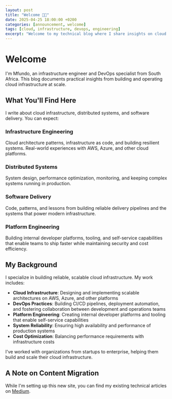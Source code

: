 ```yaml
---
layout: post
title: "Welcome 👋🏽"
date: 2025-04-25 18:00:00 +0200
categories: [announcement, welcome]
tags: [cloud, infrastructure, devops, engineering]
excerpt: "Welcome to my technical blog where I share insights on cloud infrastructure, system engineering, and software development."
---
```


# Welcome

I'm Mfundo, an infrastructure engineer and DevOps specialist from South Africa. This blog documents practical insights from building and operating cloud infrastructure at scale.

## What You'll Find Here

I write about cloud infrastructure, distributed systems, and software delivery. You can expect:

### **Infrastructure Engineering**
Cloud architecture patterns, infrastructure as code, and building resilient systems. Real-world experiences with AWS, Azure, and other cloud platforms.

### **Distributed Systems**
System design, performance optimization, monitoring, and keeping complex systems running in production.

### **Software Delivery**
Code, patterns, and lessons from building reliable delivery pipelines and the systems that power modern infrastructure.

### **Platform Engineering**
Building internal developer platforms, tooling, and self-service capabilities that enable teams to ship faster while maintaining security and cost efficiency.

## My Background

I specialize in building reliable, scalable cloud infrastructure. My work includes:

- **Cloud Infrastructure**: Designing and implementing scalable architectures on AWS, Azure, and other platforms
- **DevOps Practices**: Building CI/CD pipelines, deployment automation, and fostering collaboration between development and operations teams
- **Platform Engineering**: Creating internal developer platforms and tooling that enable self-service capabilities
- **System Reliability**: Ensuring high availability and performance of production systems
- **Cost Optimization**: Balancing performance requirements with infrastructure costs

I've worked with organizations from startups to enterprise, helping them build and scale their cloud infrastructure.

## A Note on Content Migration

While I'm setting up this new site, you can find my existing technical articles on [Medium](https://medium.com/@mfundo).
